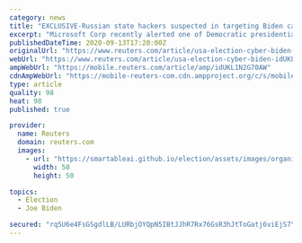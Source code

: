 ```yaml
---
category: news
title: "EXCLUSIVE-Russian state hackers suspected in targeting Biden campaign firm – sources"
excerpt: "Microsoft Corp recently alerted one of Democratic presidential candidate Joe Biden’s main election campaign advisory firms that it had been targeted by suspected Russian state-backed hackers, according to three people briefed on the matter."
publishedDateTime: 2020-09-13T17:20:00Z
originalUrl: "https://www.reuters.com/article/usa-election-cyber-biden-idUKL1N2G70AW"
webUrl: "https://www.reuters.com/article/usa-election-cyber-biden-idUKL1N2G70AW"
ampWebUrl: "https://mobile.reuters.com/article/amp/idUKL1N2G70AW"
cdnAmpWebUrl: "https://mobile-reuters-com.cdn.ampproject.org/c/s/mobile.reuters.com/article/amp/idUKL1N2G70AW"
type: article
quality: 98
heat: 98
published: true

provider:
  name: Reuters
  domain: reuters.com
  images:
    - url: "https://smartableai.github.io/election/assets/images/organizations/reuters.com-50x50.jpg"
      width: 50
      height: 50

topics:
  - Election
  - Joe Biden

secured: "rq5U6e4FsGSgdlLB/LURbjOYQpN5IBtJJhR7Rx76GsR3hJtToGatj6viEjS7YCNy5ZaNCRZSpJytHXYwr55RSFHq5VtfSxmD0T7BQP4fkQIDD1NBZsiffjVFz6cPysK8xGdzLnsQQ0Z/owFNW2Zv79sW/j2fp4TQOwwSUfWdtBOA5T8FdmX8lqmDjTd5iEjMTgx9h3c7WePwe2lYHHVHJ2zB9/TwRjVfxHIbrDr+ZivOssyIUgRYCeSzbaoZlZ/RfIqPJuNxz6PXDteR8cqMOkTKgPJQhpTpH9lhoklTBES82HWepx995f2qtwE7FSE44d5hDwpmwNnq4nl0TWdzt3Y5/5sZs6+QW7VFKEALoP4=;h9ADOyAsoS9xFe+eDGx/ow=="
---
```



